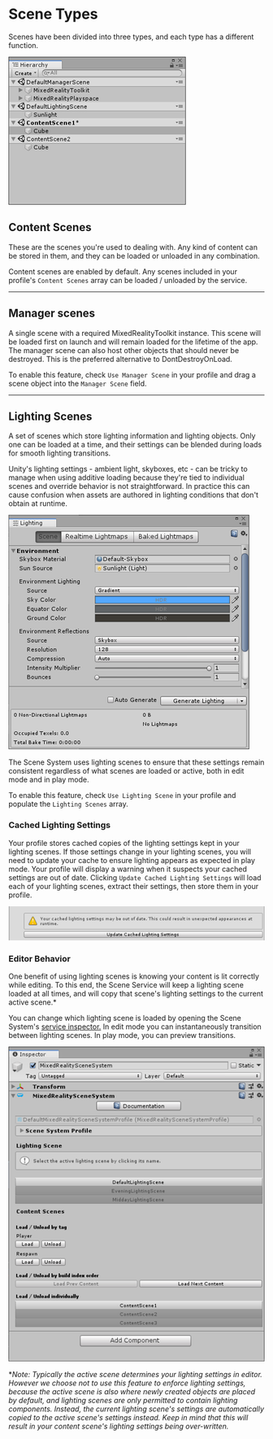 # Scene Types

Scenes have been divided into three types, and each type has a different function.

![Scene system in the hierarchy](../Images/SceneSystem/MRTK_SceneSystemEditorSceneHierarchy.png)

## Content Scenes

These are the scenes you're used to dealing with. Any kind of content can be stored in them, and they can be loaded or unloaded in any combination.

Content scenes are enabled by default. Any scenes included in your profile's `Content Scenes` array can be loaded / unloaded by the service.

___

## Manager scenes

A single scene with a required MixedRealityToolkit instance. This scene will be loaded first on launch and will remain loaded for the lifetime of the app. The manager scene can also host other objects that should never be destroyed. This is the preferred alternative to DontDestroyOnLoad.

To enable this feature, check `Use Manager Scene` in your profile and drag a scene object into the `Manager Scene` field.

___

## Lighting Scenes

A set of scenes which store lighting information and lighting objects. Only one can be loaded at a time, and their settings can be blended during loads for smooth lighting transitions.

Unity's lighting settings - ambient light, skyboxes, etc - can be tricky to manage when using additive loading because they're tied to individual scenes and override behavior is not straightforward. In practice this can cause confusion when assets are authored in lighting conditions that don't obtain at runtime.

![Scene system lighting settings](../Images/SceneSystem/MRTK_SceneSystemLightingSettings.png)

The Scene System uses lighting scenes to ensure that these settings remain consistent regardless of what scenes are loaded or active, both in edit mode and in play mode.

To enable this feature, check `Use Lighting Scene` in your profile and populate the `Lighting Scenes` array.

### Cached Lighting Settings

Your profile stores cached copies of the lighting settings kept in your lighting scenes. If those settings change in your lighting scenes, you will need to update your cache to ensure lighting appears as expected in play mode. Your profile will display a warning when it suspects your cached settings are out of date. Clicking `Update Cached Lighting Settings` will load each of your lighting scenes, extract their settings, then store them in your profile.

![Scene system lighting settings](../Images/SceneSystem/MRTK_SceneSystemCachedLightingSettings.png)

### Editor Behavior

One benefit of using lighting scenes is knowing your content is lit correctly while editing. To this end, the Scene Service will keep a lighting scene loaded at all times, and will copy that scene's lighting settings to the current active scene.\*

You can change which lighting scene is loaded by opening the Scene System's [service inspector.](../MixedRealityConfigurationGuide.md#editor-utilities) In edit mode you can instantaneously transition between lighting scenes. In play mode, you can preview transitions.

![Scene system inspector](../Images/SceneSystem/MRTK_SceneSystemServiceInspector.png)

\**Note: Typically the active scene determines your lighting settings in editor. However we choose not to use this feature to enforce lighting settings, because the active scene is also where newly created objects are placed by default, and lighting scenes are only permitted to contain lighting components. Instead, the current lighting scene's settings are automatically copied to the active scene's settings instead. Keep in mind that this will result in your content scene's lighting settings being over-written.*
